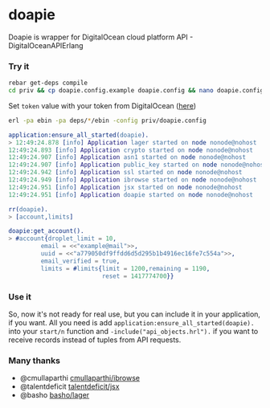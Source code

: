 doapie
======

Doapie is wrapper for DigitalOcean cloud platform API - DigitalOceanAPIErlang

### Try it

``` bash
rebar get-deps compile
cd priv && cp doapie.config.example doapie.config && nano doapie.config
```
Set ```token``` value with your token from DigitalOcean ([here](https://cloud.digitalocean.com/settings/applications))
``` bash
erl -pa ebin -pa deps/*/ebin -config priv/doapie.config
```

``` erlang
application:ensure_all_started(doapie).
> 12:49:24.878 [info] Application lager started on node nonode@nohost
12:49:24.893 [info] Application crypto started on node nonode@nohost
12:49:24.907 [info] Application asn1 started on node nonode@nohost
12:49:24.907 [info] Application public_key started on node nonode@nohost
12:49:24.942 [info] Application ssl started on node nonode@nohost
12:49:24.949 [info] Application ibrowse started on node nonode@nohost
12:49:24.951 [info] Application jsx started on node nonode@nohost
12:49:24.951 [info] Application doapie started on node nonode@nohost

rr(doapie).
> [account,limits]

doapie:get_account().
> #account{droplet_limit = 10,
         email = <<"example@mail">>,
         uuid = <<"a779050df9ffdd6d5d295b1b4916ec16fe7c554a">>,
         email_verified = true,
         limits = #limits{limit = 1200,remaining = 1190,
                          reset = 1417774700}}
```

### Use it
So, now it's not ready for real use, but you can include it in your application, if you want.
All you need is add ```application:ensure_all_started(doapie).``` into your ```start/n``` function and ```-include("api_objects.hrl").``` if you want to receive records instead of tuples from API requests.

### Many thanks
 - @cmullaparthi [cmullaparthi/ibrowse](https://github.com/cmullaparthi/ibrowse.git)
 - @talentdeficit [talentdeficit/jsx](https://github.com/talentdeficit/jsx.git)
 - @basho [basho/lager](https://github.com/basho/lager.git)
